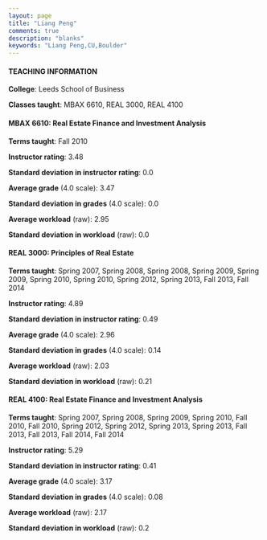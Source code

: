 ```yaml
---
layout: page
title: "Liang Peng" 
comments: true
description: "blanks"
keywords: "Liang Peng,CU,Boulder"
---
```

<head>
<script src="https://ajax.googleapis.com/ajax/libs/jquery/2.1.3/jquery.min.js"></script>
<script src="https://dl.dropboxusercontent.com/s/pc42nxpaw1ea4o9/highcharts.js?dl=0"></script>
<!-- <script src="../assets/js/highcharts.js"></script> -->
<style type="text/css">@font-face {
	font-family: "Bebas Neue";
	src: url(https://www.filehosting.org/file/details/544349/BebasNeue Regular.otf) format("opentype");
	}
	h1.Bebas { 
		font-family: "Bebas Neue", Verdana, Tahoma;
	}
</style>
</head>
	   
#### TEACHING INFORMATION

**College**: Leeds School of Business

**Classes taught**: MBAX 6610, REAL 3000, REAL 4100

#### MBAX 6610: Real Estate Finance and Investment Analysis

**Terms taught**: Fall 2010

**Instructor rating**: 3.48

**Standard deviation in instructor rating**: 0.0

**Average grade** (4.0 scale): 3.47

**Standard deviation in grades** (4.0 scale): 0.0

**Average workload** (raw): 2.95

**Standard deviation in workload** (raw): 0.0

#### REAL 3000: Principles of Real Estate

**Terms taught**: Spring 2007, Spring 2008, Spring 2008, Spring 2009, Spring 2009, Spring 2010, Spring 2010, Spring 2012, Spring 2013, Fall 2013, Fall 2014

**Instructor rating**: 4.89

**Standard deviation in instructor rating**: 0.49

**Average grade** (4.0 scale): 2.96

**Standard deviation in grades** (4.0 scale): 0.14

**Average workload** (raw): 2.03

**Standard deviation in workload** (raw): 0.21

#### REAL 4100: Real Estate Finance and Investment Analysis

**Terms taught**: Spring 2007, Spring 2008, Spring 2009, Spring 2010, Fall 2010, Fall 2010, Spring 2012, Spring 2012, Spring 2013, Spring 2013, Fall 2013, Fall 2013, Fall 2014, Fall 2014

**Instructor rating**: 5.29

**Standard deviation in instructor rating**: 0.41

**Average grade** (4.0 scale): 3.17

**Standard deviation in grades** (4.0 scale): 0.08

**Average workload** (raw): 2.17

**Standard deviation in workload** (raw): 0.2

